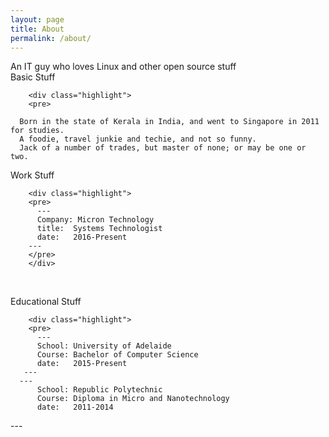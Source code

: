 ```yaml
---
layout: page
title: About
permalink: /about/
---
```

<div class="man-title">
  An IT guy who loves Linux and other open source stuff
</div>
<div class="manual manual-title">
Basic Stuff
  </div>
  <div class="example">

        <div class="highlight">
        <pre>

      Born in the state of Kerala in India, and went to Singapore in 2011 for studies.
      A foodie, travel junkie and techie, and not so funny. 
      Jack of a number of trades, but master of none; or may be one or two.
</pre>
        </div>

<div class="manual manual-title">
Work Stuff
  </div>
      <div class="example">

        <div class="highlight">
        <pre>
          ---
          Company: Micron Technology
          title:  Systems Technologist
          date:   2016-Present
        ---
        </pre>
        </div>

</div>
<p><br /></p>

  <div class="manual manual-title">
  Educational Stuff
  </div>
<div class="example">

        <div class="highlight">
        <pre>
          ---
          School: University of Adelaide
          Course: Bachelor of Computer Science
          date:   2015-Present
       ---
	  ---
          School: Republic Polytechnic
          Course: Diploma in Micro and Nanotechnology
          date:   2011-2014
 </span>         ---
        </pre>
        </div>

</div>
<p><br /></p>
